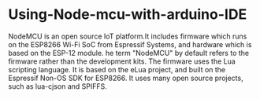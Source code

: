 # Using-Node-mcu-with-arduino-IDE
NodeMCU is an open source IoT platform.It includes firmware which runs on the ESP8266 Wi-Fi SoC from Espressif Systems, and hardware which is based on the ESP-12 module. he term "NodeMCU" by default refers to the firmware rather than the development kits. The firmware uses the Lua scripting language. It is based on the eLua project, and built on the Espressif Non-OS SDK for ESP8266. It uses many open source projects, such as lua-cjson and SPIFFS.
